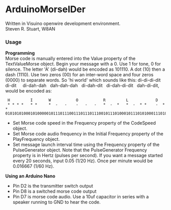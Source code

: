 # ArduinoMorseIDer
Written in Visuino openwire development environment.<br>
Steven R. Stuart, W8AN

### Usage
**Programming**<br>
Morse code is manually entered into the Value property of the TextValueMorse object. Begin your message with a 0. Use 1 for tone, 0 for silence. The letter 'A' (di-dah) would be encoded as 101110. A dot (10) then a dash (1110). Use two zeros (00) for an inter-word space and four zeros (0000) to separate words. So 'hi world' which sounds like this: di-di-di-dit &nbsp; di-dit &nbsp; &nbsp; di-dah-dah &nbsp; dah-dah-dah &nbsp; di-dah-dit &nbsp; di-dah-di-dit &nbsp; dah-di-dit, would be encoded as:
```
 H         I       W           O           R         L            D
 * * * *   * *     *  -   -    -   -   -   *  -  *   *  -  * *    -  * * 
0101010100010100000101110111001110111011100101110100010111010100011101010
```

- Set Morse code speed in the Frequency property of the CodeSpeed object.
- Set Morse code audio frequency in the Initial Frequency property of the PlayFrequency object.
- Set message launch interval time using the Frequency property of the PulseGenerator object. Note that the PulseGenerator Frequency property is in Hertz (pulses per second). If you want a message started every 20 seconds, input 0.05 (1/20 Hz). Once per minute would be 0.016667 (1/60 Hz).

**Using an Arduino Nano**<br>
- Pin D2 is the transmitter switch output
- Pin D8 is a switched morse code output
- Pin D7 is morse code audio. Use a 10uf capacitor in series with a speaker running to GND to hear the code.

